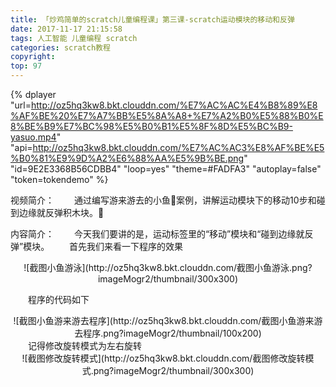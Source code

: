 ```yaml
---
title: 「炒鸡简单的scratch儿童编程课」第三课-scratch运动模块的移动和反弹
date: 2017-11-17 21:15:58
tags: 人工智能 儿童编程 scratch
categories: scratch教程
copyright:
top: 97
---
```



{% dplayer "url=http://oz5hq3kw8.bkt.clouddn.com/%E7%AC%AC%E4%B8%89%E8%AF%BE%20%E7%A7%BB%E5%8A%A8+%E7%A2%B0%E5%88%B0%E8%BE%B9%E7%BC%98%E5%B0%B1%E5%8F%8D%E5%BC%B9-yasuo.mp4" "api=http://oz5hq3kw8.bkt.clouddn.com/%E7%AC%AC3%E8%AF%BE%E5%B0%81%E9%9D%A2%E6%88%AA%E5%9B%BE.png" "id=9E2E3368B56CDBB4" "loop=yes" "theme=#FADFA3" "autoplay=false" "token=tokendemo" %}

视频简介：
&#8195;&#8195;通过编写游来游去的小鱼🐠案例，讲解运动模块下的移动10步和碰到边缘就反弹积木块。🚗

内容简介：
&#8195;&#8195;今天我们要讲的是，运动标签里的“移动”模块和“碰到边缘就反弹”模块。
&#8195;&#8195;首先我们来看一下程序的效果
<div align=center>![截图小鱼游泳](http://oz5hq3kw8.bkt.clouddn.com/截图小鱼游泳.png?imageMogr2/thumbnail/300x300)
</div>

&#8195;&#8195;程序的代码如下
<div align=center>![截图小鱼游来游去程序](http://oz5hq3kw8.bkt.clouddn.com/截图小鱼游来游去程序.png?imageMogr2/thumbnail/100x200)
</div>
&#8195;&#8195;记得修改旋转模式为左右旋转<div align=center>
![截图修改旋转模式](http://oz5hq3kw8.bkt.clouddn.com/截图修改旋转模式.png?imageMogr2/thumbnail/300x300)
</div>

<!--more-->

